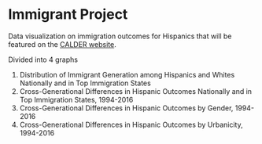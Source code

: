 # Immigrant Project

Data visualization on immigration outcomes for Hispanics that will be featured on the [CALDER website](https://caldercenter.org/data-visualizations). 

Divided into 4 graphs

1.	Distribution of Immigrant Generation among Hispanics and Whites Nationally and in Top Immigration States
2.	Cross-Generational Differences in Hispanic Outcomes Nationally and in Top Immigration States, 1994-2016
3.	Cross-Generational Differences in Hispanic Outcomes by Gender, 1994-2016
4.	Cross-Generational Differences in Hispanic Outcomes by Urbanicity, 1994-2016
